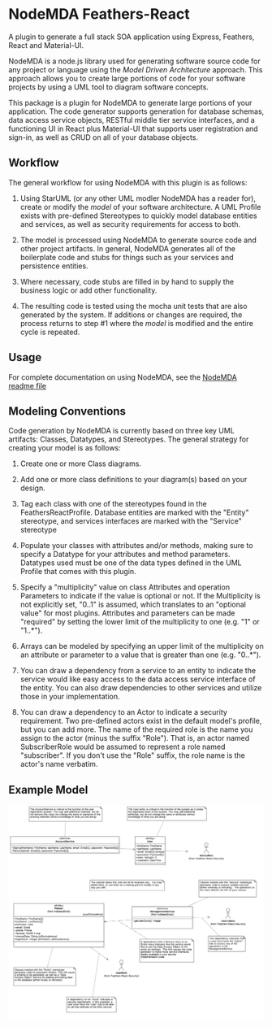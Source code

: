 NodeMDA Feathers-React 
======================

A plugin to generate a full stack SOA application using Express, Feathers, React and Material-UI.

NodeMDA is a node.js library used for generating software source code for any project or language using the 
*Model Driven Architecture* approach. This approach allows you to create large portions of code 
for your software projects by using a UML tool to diagram software concepts.

This package is a plugin for NodeMDA to generate large portions of your application. The code generator supports
generation for database schemas, data access service objects, RESTful middle tier service interfaces, and a
functioning UI in React plus Material-UI that supports user registration and sign-in, as well as CRUD on all of
your database objects.


Workflow
------

The general workflow for using NodeMDA with this plugin is as follows:

1. Using StarUML (or any other UML modler NodeMDA has a reader for), create or modify the *model* of your 
software architecture. A UML Profile exists with pre-defined Stereotypes to quickly model database entities
and services, as well as security requirements for access to both.

2. The model is processed using NodeMDA to generate source code and other project artifacts. In general, NodeMDA generates
all of the boilerplate code and stubs for things such as your services and persistence entities.

3. Where necessary, code stubs are filled in by hand to supply the business logic or add other functionality.

4. The resulting code is tested using the mocha unit tests that are also generated by the system.  If additions or 
changes are required, the process returns to step #1 where the *model* is modified and the entire cycle is repeated.


Usage
------

For complete documentation on using NodeMDA, see the [NodeMDA readme file](https://www.npmjs.com/package/nodemda)


Modeling Conventions
--------------------

Code generation by NodeMDA is currently based on three key UML artifacts: Classes, Datatypes, and Stereotypes. The general
strategy for creating your model is as follows:

1. Create one or more Class diagrams.

1. Add one or more class definitions to your diagram(s) based on your design.

1. Tag each class with one of the stereotypes found in the FeathersReactProfile. Database entities
are marked with the "Entity" stereotype, and services interfaces are marked with the "Service" stereotype

1. Populate your classes with attributes and/or methods, making sure to specify a Datatype for
your attributes and method parameters.  Datatypes used must be one of the data types defined in the
UML Profile that comes with this plugin.

1. Specify a "multiplicity" value on class Attributes and operation Parameters to indicate if the
value is optional or not. If the Multiplicity is not explicitly set, "0..1" is assumed, which translates
to an "optional value" for most plugins.  Attributes and parameters can be made "required" by
setting the lower limit of the multiplicity to one (e.g. "1" or "1..*").

1. Arrays can be modeled by specifying an upper limit of the multiplicity on an attribute or
parameter to a value that is greater than one (e.g. "0..*").

1. You can draw a dependency from a service to an entity to indicate the service would like easy
access to the data access service interface of the entity.  You can also draw dependencies to other services
and utilize those in your implementation.

1. You can draw a dependency to an Actor to indicate a security requirement.  Two pre-defined actors exist
in the default model's profile, but you can add more.  The name of the required role is the name you assign
to the actor (minus the suffix "Role").  That is, an actor named SubscriberRole would be assumed to represent
a role named "subscriber".  If you don't use the "Role" suffix, the role name is the actor's name verbatim.



Example Model
----------------------------
![alt text](feathers-react-default-model.png "Example UML processed by this plugin")
